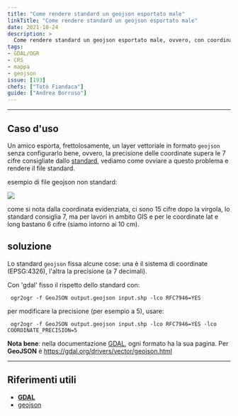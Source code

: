 ```yaml
---
title: "Come rendere standard un geojson esportato male"
linkTitle: "Come rendere standard un geojson esportato male"
date: 2021-10-24
description: >
  Come rendere standard un geojson esportato male, ovvero, con coordinate dei vertici a 15 cifre.
tags:
- GDAL/OGR
- CRS
- mappa
- geojson
issue: [193]
chefs: ["Totò Fiandaca"]
guide: ["Andrea Borruso"]
---
```


---

## Caso d'uso

Un amico esporta, frettolosamente, un layer vettoriale in formato `geojson` senza configurarlo bene, ovvero, la precisione delle coordinate supera le 7 cifre consigliate dallo [standard](https://gdal.org/drivers/vector/geojson.html#layer-creation-options), vediamo come ovviare a questo problema e rendere il file standard.

esempio di file geojson non standard:

![](https://user-images.githubusercontent.com/7631137/138601168-615fdc70-68e9-4fa7-9af9-80170a5396f7.png)

come si nota dalla coordinata evidenziata, ci sono 15 cifre dopo la virgola, lo standard consiglia 7, ma per lavori in ambito GIS e per le coordinate lat e long bastano 6 cifre (siamo intorno ai 10 cm).

## soluzione

Lo standard `geojson` fissa alcune cose: una è il sistema di coordinate (EPSG:4326), l'altra la precisione (a 7 decimali).

Con 'gdal'  fisso il rispetto dello standard con:

```
 ogr2ogr -f GeoJSON output.geojson input.shp -lco RFC7946=YES
```

per modificare la precisione (per esempio a 5), usare:

```
 ogr2ogr -f GeoJSON output.geojson input.shp -lco RFC7946=YES -lco COORDINATE_PRECISION=5
```

**Nota bene**: nella documentazione [GDAL](https://gdal.org/drivers/vector/geojson.html), ogni formato ha la sua pagina. Per **GeoJSON** è https://gdal.org/drivers/vector/geojson.html



---

## Riferimenti utili

- [**GDAL**](https://gdal.org/)
- [geojson](https://en.wikipedia.org/wiki/GeoJSON)
